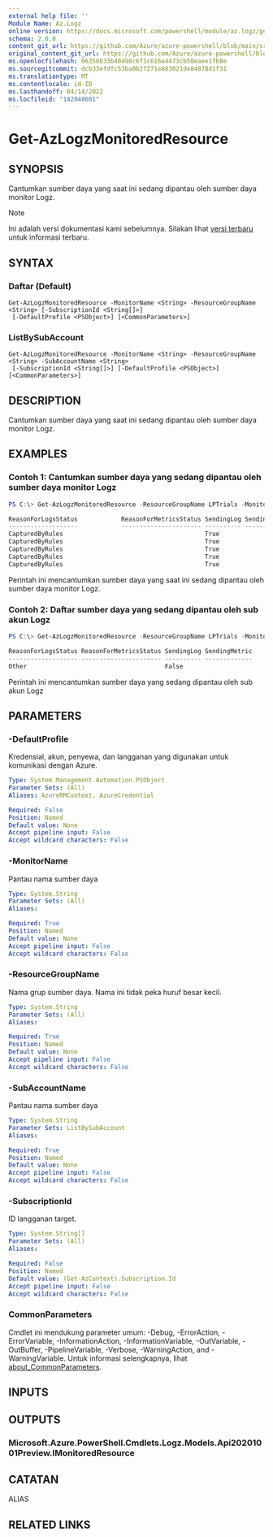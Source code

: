 ```yaml
---
external help file: ''
Module Name: Az.Logz
online version: https://docs.microsoft.com/powershell/module/az.logz/get-azlogzmonitoredresource
schema: 2.0.0
content_git_url: https://github.com/Azure/azure-powershell/blob/main/src/Logz/help/Get-AzLogzMonitoredResource.md
original_content_git_url: https://github.com/Azure/azure-powershell/blob/main/src/Logz/help/Get-AzLogzMonitoredResource.md
ms.openlocfilehash: 06350833b40490c6f1c616e4473cb58eaee1fb8e
ms.sourcegitcommit: dcb33efdfc53ba0b2f271e883021de84878d1f31
ms.translationtype: MT
ms.contentlocale: id-ID
ms.lasthandoff: 04/14/2022
ms.locfileid: "142048601"
---
```

# Get-AzLogzMonitoredResource

## SYNOPSIS
Cantumkan sumber daya yang saat ini sedang dipantau oleh sumber daya monitor Logz.

> [!NOTE]
>Ini adalah versi dokumentasi kami sebelumnya. Silakan lihat [versi terbaru](/powershell/module/az.logz/get-azlogzmonitoredresource) untuk informasi terbaru.

## SYNTAX

### Daftar (Default)
```
Get-AzLogzMonitoredResource -MonitorName <String> -ResourceGroupName <String> [-SubscriptionId <String[]>]
 [-DefaultProfile <PSObject>] [<CommonParameters>]
```

### ListBySubAccount
```
Get-AzLogzMonitoredResource -MonitorName <String> -ResourceGroupName <String> -SubAccountName <String>
 [-SubscriptionId <String[]>] [-DefaultProfile <PSObject>] [<CommonParameters>]
```

## DESCRIPTION
Cantumkan sumber daya yang saat ini sedang dipantau oleh sumber daya monitor Logz.

## EXAMPLES

### Contoh 1: Cantumkan sumber daya yang sedang dipantau oleh sumber daya monitor Logz
```powershell
PS C:\> Get-AzLogzMonitoredResource -ResourceGroupName LPTrials -MonitorName lpatlogz

ReasonForLogsStatus            ReasonForMetricsStatus SendingLog SendingMetric
-------------------            ---------------------- ---------- -------------
CapturedByRules                                       True
CapturedByRules                                       True
CapturedByRules                                       True
CapturedByRules                                       True
CapturedByRules                                       True
```

Perintah ini mencantumkan sumber daya yang saat ini sedang dipantau oleh sumber daya monitor Logz.

### Contoh 2: Daftar sumber daya yang sedang dipantau oleh sub akun Logz
```powershell
PS C:\> Get-AzLogzMonitoredResource -ResourceGroupName LPTrials -MonitorName lpatlogz -SubAccountName lpslogzsubaccount

ReasonForLogsStatus ReasonForMetricsStatus SendingLog SendingMetric
------------------- ---------------------- ---------- -------------
Other                                      False
```

Perintah ini mencantumkan sumber daya yang sedang dipantau oleh sub akun Logz

## PARAMETERS

### -DefaultProfile
Kredensial, akun, penyewa, dan langganan yang digunakan untuk komunikasi dengan Azure.

```yaml
Type: System.Management.Automation.PSObject
Parameter Sets: (All)
Aliases: AzureRMContext, AzureCredential

Required: False
Position: Named
Default value: None
Accept pipeline input: False
Accept wildcard characters: False
```

### -MonitorName
Pantau nama sumber daya

```yaml
Type: System.String
Parameter Sets: (All)
Aliases:

Required: True
Position: Named
Default value: None
Accept pipeline input: False
Accept wildcard characters: False
```

### -ResourceGroupName
Nama grup sumber daya.
Nama ini tidak peka huruf besar kecil.

```yaml
Type: System.String
Parameter Sets: (All)
Aliases:

Required: True
Position: Named
Default value: None
Accept pipeline input: False
Accept wildcard characters: False
```

### -SubAccountName
Pantau nama sumber daya

```yaml
Type: System.String
Parameter Sets: ListBySubAccount
Aliases:

Required: True
Position: Named
Default value: None
Accept pipeline input: False
Accept wildcard characters: False
```

### -SubscriptionId
ID langganan target.

```yaml
Type: System.String[]
Parameter Sets: (All)
Aliases:

Required: False
Position: Named
Default value: (Get-AzContext).Subscription.Id
Accept pipeline input: False
Accept wildcard characters: False
```

### CommonParameters
Cmdlet ini mendukung parameter umum: -Debug, -ErrorAction, -ErrorVariable, -InformationAction, -InformationVariable, -OutVariable, -OutBuffer, -PipelineVariable, -Verbose, -WarningAction, and -WarningVariable. Untuk informasi selengkapnya, lihat [about_CommonParameters](http://go.microsoft.com/fwlink/?LinkID=113216).

## INPUTS

## OUTPUTS

### Microsoft.Azure.PowerShell.Cmdlets.Logz.Models.Api20201001Preview.IMonitoredResource

## CATATAN

ALIAS

## RELATED LINKS


